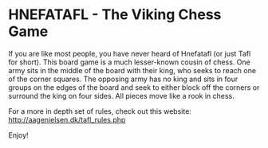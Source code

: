 <h1>HNEFATAFL - The Viking Chess Game</h1>

If you are like most people, you have never heard of Hnefatafl (or just Tafl for short). This board game is a much lesser-known cousin of chess. One army sits in the middle of the board with their king, who seeks to reach one of the corner squares. The opposing army has no king and sits in four groups on the edges of the board and seek to either block off the corners or surround the king on four sides. All pieces move like a rook in chess.

For a more in depth set of rules, check out this website:
http://aagenielsen.dk/tafl_rules.php

Enjoy!
